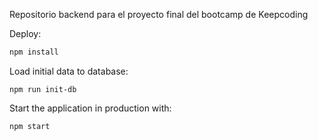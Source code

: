 Repositorio backend para el proyecto final del bootcamp de Keepcoding


Deploy:

```sh
npm install
```

Load initial data to database:

```
npm run init-db
```

Start the application in production with:

```sh
npm start
```


